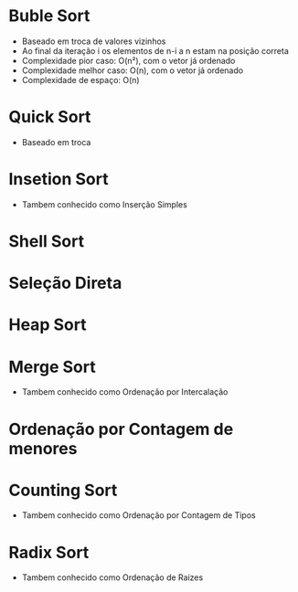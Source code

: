 # Buble Sort
- Baseado em troca de valores vizinhos
- Ao final da iteração i os elementos de n-i a n estam na posição correta
- Complexidade pior caso: O(n²), com o vetor já ordenado
- Complexidade melhor caso: O(n), com o vetor já ordenado
- Complexidade de espaço: O(n)
# Quick Sort
- Baseado em troca
# Insetion Sort
- Tambem conhecido como Inserção Simples
# Shell Sort
# Seleção Direta
# Heap Sort
# Merge Sort
- Tambem conhecido como Ordenação por Intercalação
# Ordenação por Contagem de menores
# Counting Sort
- Tambem conhecido como Ordenação por Contagem de Tipos
# Radix Sort
- Tambem conhecido como Ordenação de Raizes